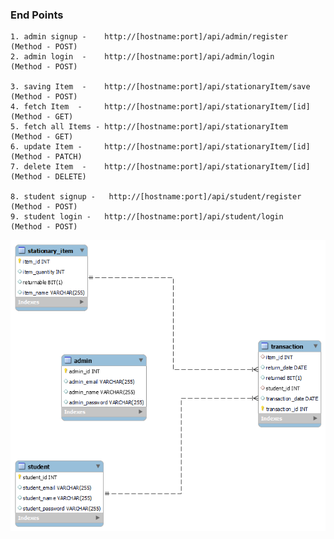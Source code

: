 ### End Points

    1. admin signup -    http://[hostname:port]/api/admin/register         (Method - POST)
    2. admin login  -    http://[hostname:port]/api/admin/login            (Method - POST)

    3. saving Item  -    http://[hostname:port]/api/stationaryItem/save    (Method - POST)
    4. fetch Item  -     http://[hostname:port]/api/stationaryItem/[id]    (Method - GET)
    5. fetch all Items - http://[hostname:port]/api/stationaryItem         (Method - GET)
    6. update Item -     http://[hostname:port]/api/stationaryItem/[id]    (Method - PATCH)
    7. delete Item  -    http://[hostname:port]/api/stationaryItem/[id]    (Method - DELETE)

    8. student signup -   http://[hostname:port]/api/student/register        (Method - POST)
    9. student login -   http://[hostname:port]/api/student/login           (Method - POST)



![](./ER_DIAGRAM.png)